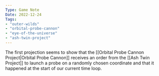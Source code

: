 ```yaml
---
Type: Game Note
Date: 2022-12-24
Tags:
- "outer-wilds"
- "orbital-probe-cannon"
- "eye-of-the-universe"
- "ash-twin-project"
---
```

The first projection seems to show that the [[Orbital Probe Cannon Project|Orbital Probe Cannon]] receives an order from the [[Ash Twin Project]] to launch a probe on a randomly chosen coordinate and that it happened at the start of our current time loop.